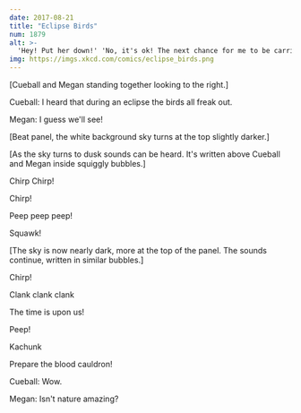 ```yaml
---
date: 2017-08-21
title: "Eclipse Birds"
num: 1879
alt: >-
  'Hey! Put her down!' 'No, it's ok! The next chance for me to be carried to a blood cauldron isn't until 2024!'
img: https://imgs.xkcd.com/comics/eclipse_birds.png
---
```

[Cueball and Megan standing together looking to the right.]

Cueball: I heard that during an eclipse the birds all freak out.

Megan: I guess we'll see!

[Beat panel, the white background sky turns at the top slightly darker.]

[As the sky turns to dusk sounds can be heard. It's written above Cueball and Megan inside squiggly bubbles.]

Chirp Chirp!

Chirp!

Peep peep peep!

Squawk!

[The sky is now nearly dark, more at the top of the panel. The sounds continue, written in similar bubbles.]

Chirp!

Clank clank clank

The time is upon us!

Peep!

Kachunk

Prepare the blood cauldron!

Cueball: Wow.

Megan: Isn't nature amazing?